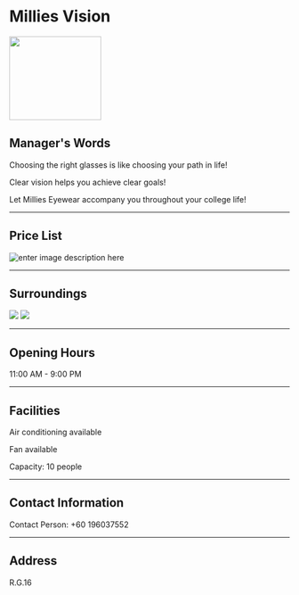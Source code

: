 ﻿# Millies Vision

<img src="https://img.xmummap.com/G_milliesvision_%20logo.webp"
width="165"
height="150">

## Manager's Words

Choosing the right glasses is like choosing your path in life!

Clear vision helps you achieve clear goals!

Let Millies Eyewear accompany you throughout your college life!

---

## Price List

![enter image description here](https://img.xmummap.com/G_milliesvision_%20menu.webp)

---

## Surroundings

<div class="image-slide">
<img src="https://img.xmummap.com/G_milliesvision_%20surd%20%281%29.webp" />
<img src="https://img.xmummap.com/G_milliesvision_%20surd%20%282%29.webp" />
</div>

---

## Opening Hours

11:00 AM - 9:00 PM

---

## Facilities

Air conditioning available

Fan available

Capacity: 10 people

---

## Contact Information

Contact Person: +60 196037552

---

## Address

R.G.16
